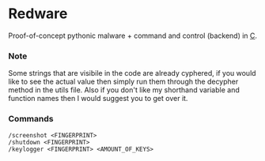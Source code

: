 # Redware
Proof-of-concept pythonic malware + command and control (backend) in [C](https://www.youtube.com/watch?v=tas0O586t80).

### Note
Some strings that are visibile in the code are already cyphered, if you would like to see the actual value then simply run
them through the decypher method in the utils file. Also if you don't like my shorthand variable and function names then I would suggest you to get over it.

### Commands
```
/screenshot <FINGERPRINT>
/shutdown <FINGERPRINT>
/keylogger <FINGERPRINT> <AMOUNT_OF_KEYS>
```